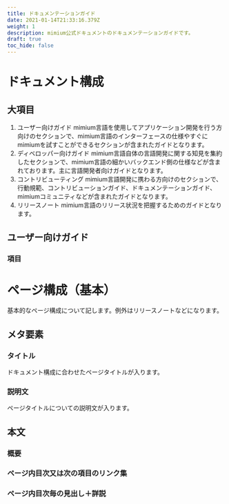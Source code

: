 ```yaml
---
title: ドキュメンテーションガイド
date: 2021-01-14T21:33:16.379Z
weight: 1
description: mimium公式ドキュメントのドキュメンテーションガイドです。
draft: true
toc_hide: false
---
```

# ドキュメント構成
## 大項目
1. ユーザー向けガイド
mimium言語を使用してアプリケーション開発を行う方向けのセクションで、mimium言語のインターフェースの仕様やすぐにmimiumを試すことができるセクションが含まれたガイドとなります。
1. ディベロッパー向けガイド
mimium言語自体の言語開発に関する知見を集約したセクションで、mimium言語の細かいバックエンド側の仕様などが含まれております。主に言語開発者向けガイドとなります。
1. コントリビューティング
mimium言語開発に携わる方向けのセクションで、行動規範、コントリビューションガイド、ドキュメンテーションガイド、mimiumコミュニティなどが含まれたガイドとなります。
1. リリースノート
mimium言語のリリース状況を把握するためのガイドとなります。

## ユーザー向けガイド
### 項目


# ページ構成（基本）
基本的なページ構成について記します。例外はリリースノートなどになります。
## メタ要素
### タイトル
ドキュメント構成に合わせたページタイトルが入ります。
### 説明文
ページタイトルについての説明文が入ります。
## 本文
### 概要
### ページ内目次又は次の項目のリンク集
### ページ内目次毎の見出し＋詳説